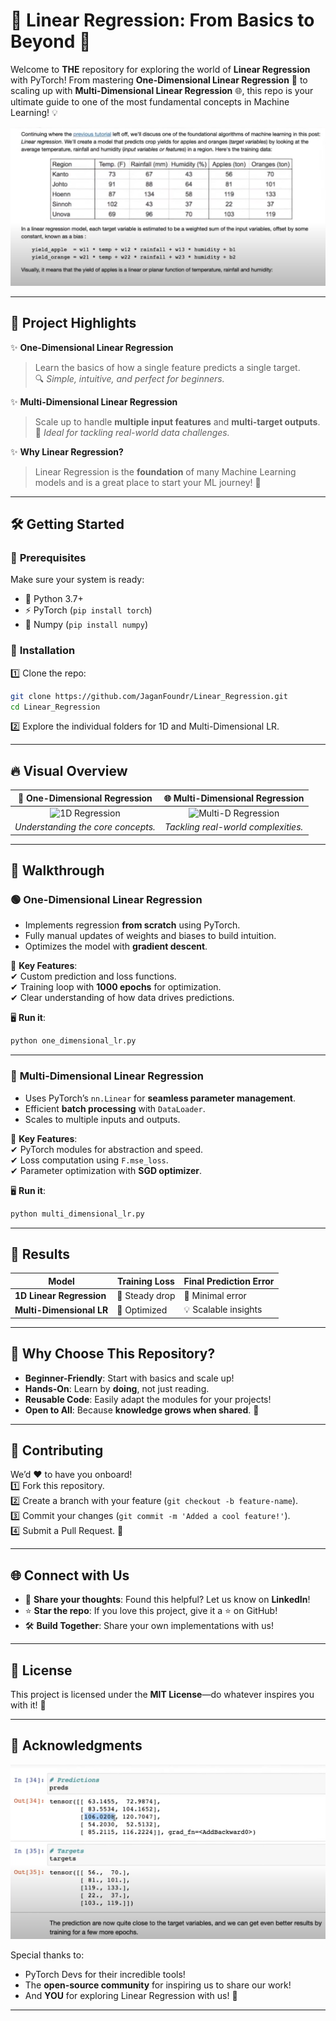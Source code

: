 # 🎯 **Linear Regression: From Basics to Beyond** 🚀

Welcome to **THE** repository for exploring the world of **Linear Regression** with PyTorch! From mastering **One-Dimensional Linear Regression** 🧮 to scaling up with **Multi-Dimensional Linear Regression** 🌐, this repo is your ultimate guide to one of the most fundamental concepts in Machine Learning! 💡

![Image](LR.png)

---

## 🌟 **Project Highlights**

✨ **One-Dimensional Linear Regression**  
> Learn the basics of how a single feature predicts a single target.  
> 🔍 *Simple, intuitive, and perfect for beginners.*

✨ **Multi-Dimensional Linear Regression**  
> Scale up to handle **multiple input features** and **multi-target outputs**.  
> 🌟 *Ideal for tackling real-world data challenges.*

✨ **Why Linear Regression?**  
> Linear Regression is the **foundation** of many Machine Learning models and is a great place to start your ML journey! 🚀

---

## 🛠️ **Getting Started**

### 🔧 **Prerequisites**
Make sure your system is ready:
- 🐍 Python 3.7+
- ⚡ PyTorch (`pip install torch`)
- 🔢 Numpy (`pip install numpy`)

### 📂 **Installation**
1️⃣ Clone the repo:  
```bash
git clone https://github.com/JaganFoundr/Linear_Regression.git
cd Linear_Regression
```  
2️⃣ Explore the individual folders for 1D and Multi-Dimensional LR.

---

## 🔥 **Visual Overview**

| 🧮 **One-Dimensional Regression** | 🌐 **Multi-Dimensional Regression** |
|:---------------------------------:|:-----------------------------------:|
| ![1D Regression](https://via.placeholder.com/300x150) | ![Multi-D Regression](https://via.placeholder.com/300x150) |
| *Understanding the core concepts.* | *Tackling real-world complexities.* |

---

## **📜 Walkthrough**

### 🟢 **One-Dimensional Linear Regression**  
- Implements regression **from scratch** using PyTorch.  
- Fully manual updates of weights and biases to build intuition.  
- Optimizes the model with **gradient descent**.  

🚦 **Key Features**:  
✔ Custom prediction and loss functions.  
✔ Training loop with **1000 epochs** for optimization.  
✔ Clear understanding of how data drives predictions.  

🖥️ **Run it**:  
```bash
python one_dimensional_lr.py
```

---

### 🔵 **Multi-Dimensional Linear Regression**  
- Uses PyTorch’s `nn.Linear` for **seamless parameter management**.  
- Efficient **batch processing** with `DataLoader`.  
- Scales to multiple inputs and outputs.  

🚦 **Key Features**:  
✔ PyTorch modules for abstraction and speed.  
✔ Loss computation using `F.mse_loss`.  
✔ Parameter optimization with **SGD optimizer**.  

🖥️ **Run it**:  
```bash
python multi_dimensional_lr.py
```

---

## 🎉 **Results**

| Model                       | Training Loss  | Final Prediction Error |
|-----------------------------|----------------|-------------------------|
| **1D Linear Regression**    | 🔻 Steady drop | 🚀 Minimal error        |
| **Multi-Dimensional LR**    | 🌟 Optimized   | 💡 Scalable insights    |

---

## 💌 **Why Choose This Repository?**

- **Beginner-Friendly**: Start with basics and scale up!  
- **Hands-On**: Learn by **doing**, not just reading.  
- **Reusable Code**: Easily adapt the modules for your projects!  
- **Open to All**: Because **knowledge grows when shared**. 🌱

---

## 🤝 **Contributing**

We’d ❤️ to have you onboard!  
1️⃣ Fork this repository.  
2️⃣ Create a branch with your feature (`git checkout -b feature-name`).  
3️⃣ Commit your changes (`git commit -m 'Added a cool feature!'`).  
4️⃣ Submit a Pull Request. 🎉  

---

## 🌐 **Connect with Us**

- 💬 **Share your thoughts**: Found this helpful? Let us know on **LinkedIn**!  
- ⭐ **Star the repo**: If you love this project, give it a ⭐ on GitHub!  
- 🛠️ **Build Together**: Share your own implementations with us!  

---

## 📜 **License**

This project is licensed under the **MIT License**—do whatever inspires you with it! 🙌

---

## 🌟 **Acknowledgments**

![Image](OUTPUT.png)

Special thanks to:  
- PyTorch Devs for their incredible tools!  
- The **open-source community** for inspiring us to share our work!  
- And **YOU** for exploring Linear Regression with us! 🌈

--- 
